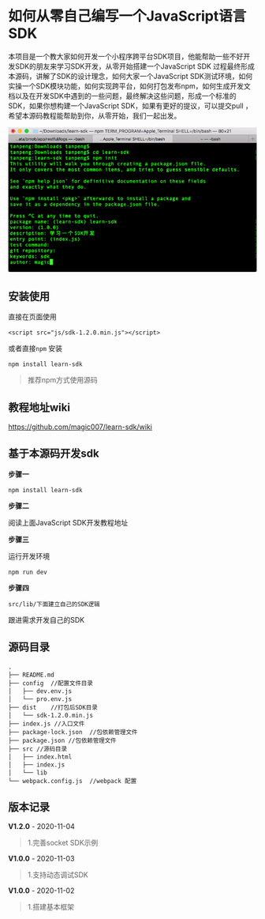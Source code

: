 
# 如何从零自己编写一个JavaScript语言 SDK
本项目是一个教大家如何开发一个小程序跨平台SDK项目，他能帮助一些不好开发SDK的朋友来学习SDK开发，从零开始搭建一个JavaScript SDK 过程最终形成本源码，讲解了SDK的设计理念，如何大家一个JavaScript SDK测试环境，如何实操一个SDK模块功能，如何实现跨平台，如何打包发布npm，如何生成开发文档以及在开发SDK中遇到的一些问题，最终解决这些问题，形成一个标准的SDK，如果你想构建一个JavaScript SDK，如果有更好的提议，可以提交pull ，希望本源码教程能帮助到你，从零开始，我们一起出发。

![QQ20201029-150938](./img/QQ20201029-150938.png)

## 安装使用

直接在页面使用

```
<script src="js/sdk-1.2.0.min.js"></script>
```

或者直接`npm` 安装

```
npm install learn-sdk
```

> 推荐npm方式使用源码

## 教程地址wiki

https://github.com/magic007/learn-sdk/wiki

## 基于本源码开发sdk

**步骤一**

```
npm install learn-sdk
```

**步骤二**

阅读上面JavaScript SDK开发教程地址

**步骤三**

运行开发环境

```
npm run dev
```

**步骤四**

```
src/lib/下面建立自己的SDK逻辑
```

跟进需求开发自己的SDK




## 源码目录

```
.
├── README.md  
├── config  //配置文件目录
│   ├── dev.env.js
│   └── pro.env.js
├── dist	//打包后SDK目录
│   └── sdk-1.2.0.min.js
├── index.js //入口文件
├── package-lock.json  //包依赖管理文件
├── package.json //包依赖管理文件
├── src //源码目录
│   ├── index.html
│   ├── index.js
│   └── lib
└── webpack.config.js  //webpack 配置
```



## 版本记录

**V1.2.0** - 2020-11-04

>1.完善socket SDK示例

**V1.0.0** - 2020-11-03

>1.支持动态调试SDK

**V1.0.0** - 2020-11-02

>1.搭建基本框架
